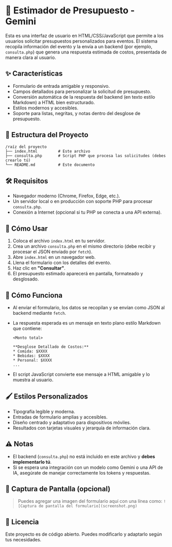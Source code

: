 # 💼 Estimador de Presupuesto - Gemini

Esta es una interfaz de usuario en HTML/CSS/JavaScript que permite a los usuarios solicitar presupuestos personalizados para eventos. El sistema recopila información del evento y la envía a un backend (por ejemplo, `consulta.php`) que genera una respuesta estimada de costos, presentada de manera clara al usuario.

## ✨ Características

* Formulario de entrada amigable y responsivo.
* Campos detallados para personalizar la solicitud de presupuesto.
* Conversión automática de la respuesta del backend (en texto estilo Markdown) a HTML bien estructurado.
* Estilos modernos y accesibles.
* Soporte para listas, negritas, y notas dentro del desglose de presupuesto.

## 📂 Estructura del Proyecto

```
/raíz del proyecto
├── index.html         # Este archivo
├── consulta.php       # Script PHP que procesa las solicitudes (debes crearlo tú)
└── README.md          # Este documento
```

## 🛠️ Requisitos

* Navegador moderno (Chrome, Firefox, Edge, etc.).
* Un servidor local o en producción con soporte PHP para procesar `consulta.php`.
* Conexión a Internet (opcional si tu PHP se conecta a una API externa).

## 🚀 Cómo Usar

1. Coloca el archivo `index.html` en tu servidor.
2. Crea un archivo `consulta.php` en el mismo directorio (debe recibir y procesar el JSON enviado por `fetch`).
3. Abre `index.html` en un navegador web.
4. Llena el formulario con los detalles del evento.
5. Haz clic en **"Consultar"**.
6. El presupuesto estimado aparecerá en pantalla, formateado y desglosado.

## 🧠 Cómo Funciona

* Al enviar el formulario, los datos se recopilan y se envían como JSON al backend mediante `fetch`.
* La respuesta esperada es un mensaje en texto plano estilo Markdown que contiene:

  ```
  <Monto total>

  **Desglose Detallado de Costos:**
  * Comida: $XXXX
  * Bebidas: $XXXX
  * Personal: $XXXX
  ...
  ```
* El script JavaScript convierte ese mensaje a HTML amigable y lo muestra al usuario.

## 🖌️ Estilos Personalizados

* Tipografía legible y moderna.
* Entradas de formulario amplias y accesibles.
* Diseño centrado y adaptativo para dispositivos móviles.
* Resultados con tarjetas visuales y jerarquía de información clara.

## ⚠️ Notas

* El backend (`consulta.php`) no está incluido en este archivo y **debes implementarlo tú**.
* Si se espera una integración con un modelo como Gemini o una API de IA, asegúrate de manejar correctamente los tokens y respuestas.

## 📸 Captura de Pantalla (opcional)

> Puedes agregar una imagen del formulario aquí con una línea como:
> `![Captura de pantalla del formulario](screenshot.png)`

## 🧾 Licencia

Este proyecto es de código abierto. Puedes modificarlo y adaptarlo según tus necesidades.

